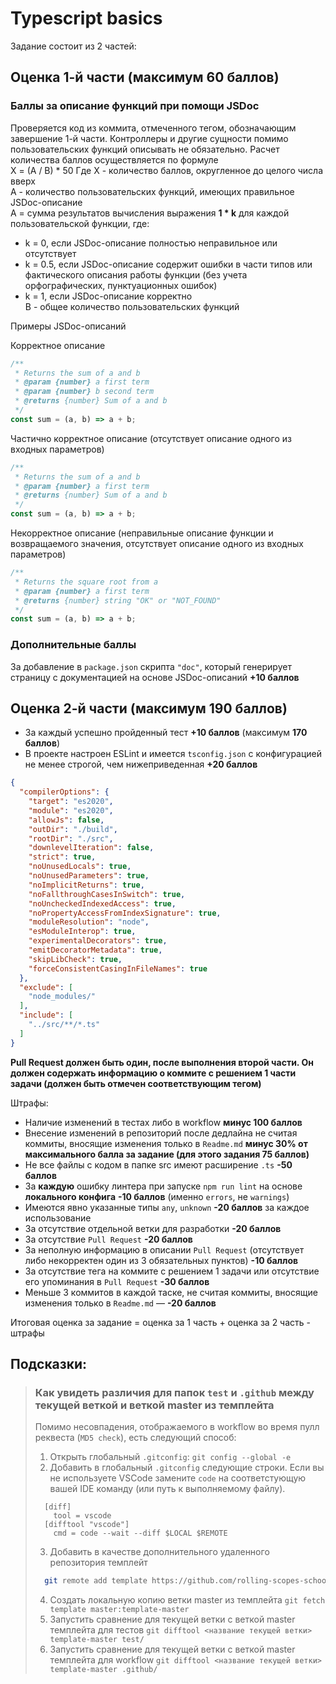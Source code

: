 # Typescript basics

Задание состоит из 2 частей:

## Оценка 1-й части (максимум **60 баллов**)

### Баллы за описание функций при помощи JSDoc

Проверяется код из коммита, отмеченного тегом, обозначающим завершение 1-й части.
Контроллеры и другие сущности помимо пользовательских функций описывать не обязательно.
Расчет количества баллов осуществляется по формуле  
X = (A / B) * 50
Где X - количество баллов, округленное до целого числа вверх  
A - количество пользовательских функций, имеющих правильное JSDoc-описание  
A = cумма результатов вычисления выражения **1 \* k** для каждой пользовательской функции, где:  
* k = 0, если JSDoc-описание полностью неправильное или отсутствует  
* k = 0.5, если JSDoc-описание содержит ошибки в части типов или фактического описания работы функции (без учета орфографических, пунктуационных ошибок)  
* k = 1, если JSDoc-описание корректно  
B - общее количество пользовательских функций

Примеры JSDoc-описаний

Корректное описание
```js
/**
 * Returns the sum of a and b
 * @param {number} a first term
 * @param {number} b second term
 * @returns {number} Sum of a and b
 */
const sum = (a, b) => a + b;
```

Частично корректное описание (отсутствует описание одного из входных параметров)
```js
/**
 * Returns the sum of a and b
 * @param {number} a first term
 * @returns {number} Sum of a and b
 */
const sum = (a, b) => a + b;
```

Некорректное описание (неправильные описание функции и возвращаемого значения, отсутствует описание одного из входных параметров)
```js
/**
 * Returns the square root from a
 * @param {number} a first term
 * @returns {number} string "OK" or "NOT_FOUND"
 */
const sum = (a, b) => a + b;
```

### Дополнительные баллы
За добавление в `package.json` скрипта `"doc"`, который генерирует страницу с документацией на основе JSDoc-описаний **+10 баллов**

## Оценка 2-й части (максимум **190 баллов**)

- За каждый успешно пройденный тест **+10 баллов** (максимум **170 баллов**)
- В проекте настроен ESLint и имеется `tsconfig.json` с конфигурацией не менее строгой, чем нижеприведенная **+20 баллов**
```json
{
  "compilerOptions": {
    "target": "es2020",
    "module": "es2020",
    "allowJs": false,
    "outDir": "./build",
    "rootDir": "./src",
    "downlevelIteration": false,
    "strict": true,
    "noUnusedLocals": true,
    "noUnusedParameters": true,
    "noImplicitReturns": true,
    "noFallthroughCasesInSwitch": true,
    "noUncheckedIndexedAccess": true,
    "noPropertyAccessFromIndexSignature": true,
    "moduleResolution": "node",
    "esModuleInterop": true,
    "experimentalDecorators": true,
    "emitDecoratorMetadata": true,
    "skipLibCheck": true,
    "forceConsistentCasingInFileNames": true
  },
  "exclude": [
    "node_modules/"
  ],
  "include": [
    "../src/**/*.ts"
  ]
}
```

**Pull Request должен быть один, после выполнения второй части. Он должен содержать информацию о коммите с решением 1 части задачи (должен быть отмечен соответствующим тегом)**

Штрафы:
* Наличие изменений в тестах либо в workflow **минус 100 баллов**
* Внесение изменений в репозиторий после дедлайна не считая коммиты, вносящие изменения только в `Readme.md` **минус 30% от максимального балла за задание (для этого задания 75 баллов)**
* Не все файлы с кодом в папке src имеют расширение `.ts` **-50 баллов**
* За **каждую** ошибку линтера при запуске `npm run lint` на основе **локального конфига** **-10 баллов** (именно `errors`, не `warnings`)
* Имеются явно указанные типы `any`, `unknown` **-20 баллов** за каждое использование
* За отсутствие отдельной ветки для разработки **-20 баллов**
* За отсутствие `Pull Request` **-20 баллов**
* За неполную информацию в описании `Pull Request` (отсутствует либо некорректен один из 3 обязательных пунктов) **-10 баллов**
* За отсутствие тега на коммите с решением 1 задачи или отсутствие его упоминания в `Pull Request` **-30 баллов**
* Меньше 3 коммитов в каждой таске, не считая коммиты, вносящие изменения только в `Readme.md` — **-20 баллов**

Итоговая оценка за задание = оценка за 1 часть + оценка за 2 часть - штрафы

## Подсказки:

> ### **Как увидеть различия для папок `test` и `.github` между текущей веткой и веткой master из темплейта**
>  Помимо несовпадения, отображаемого в workflow во время пулл реквеста (`MD5 check`), есть следующий способ:
>  1. Открыть глобальный `.gitconfig`:
>    `git config --global -e`
>  2. Добавить в глобальный `.gitconfig` следующие строки. Если вы не используете VSCode замените `code` на соответстующую вашей IDE команду (или путь к выполняемому файлу).
>    ```
>      [diff]
>        tool = vscode
>      [difftool "vscode"]
>        cmd = code --wait --diff $LOCAL $REMOTE
>    ```
>  3. Добавить в качестве дополнительного удаленного репозитория темплейт
>    ```bash
>      git remote add template https://github.com/rolling-scopes-school/nodejs-course-template.git
>    ```
>  4. Создать локальную копию ветки master из темплейта
>     `git fetch template master:template-master`
>  5. Запустить сравнение для текущей ветки с веткой master темплейта для тестов
>    `git difftool <название текущей ветки> template-master test/`
>  5. Запустить сравнение для текущей ветки с веткой master темплейта для workflow
>    `git difftool <название текущей ветки> template-master .github/`
